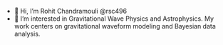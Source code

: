 - 👋 Hi, I’m Rohit Chandramouli @rsc496
- 👀 I’m interested in Gravitational Wave Physics and Astrophysics. My work centers on gravitational waveform modeling and Bayesian data analysis. 

<!---
rsc496/rsc496 is a ✨ special ✨ repository because its `README.md` (this file) appears on your GitHub profile.
You can click the Preview link to take a look at your changes.
--->
